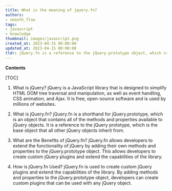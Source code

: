 ```yaml
---
title: What is the meaning of jquery.fn?
authors:
- smooth_flow
tags:
- javascript
- knowledge
thumbnail: images/javascript.png
created_at: 2023-04-15 00:00:00
updated_at: 2023-04-15 00:00:00
tldr: jQuery.fn is a reference to the jQuery.prototype object, which contains all of the methods available to the jQuery object.
---
```


**Contents**

[TOC]

1. What is jQuery?
jQuery is a JavaScript library that is designed to simplify HTML DOM tree traversal and manipulation, as well as event handling, CSS animation, and Ajax. It is free, open-source software and is used by millions of websites.

2. What is jQuery.fn?
jQuery.fn is a shorthand for jQuery.prototype, which is an object that contains all of the methods and properties available to jQuery objects. It is a reference to the jQuery prototype, which is the base object that all other jQuery objects inherit from.

3. What are the Benefits of jQuery.fn?
jQuery.fn allows developers to extend the functionality of jQuery by adding their own methods and properties to the jQuery.prototype object. This allows developers to create custom jQuery plugins and extend the capabilities of the library.

4. How is jQuery.fn Used?
jQuery.fn is used to create custom jQuery plugins and extend the capabilities of the library. By adding methods and properties to the jQuery.prototype object, developers can create custom plugins that can be used with any jQuery object.

